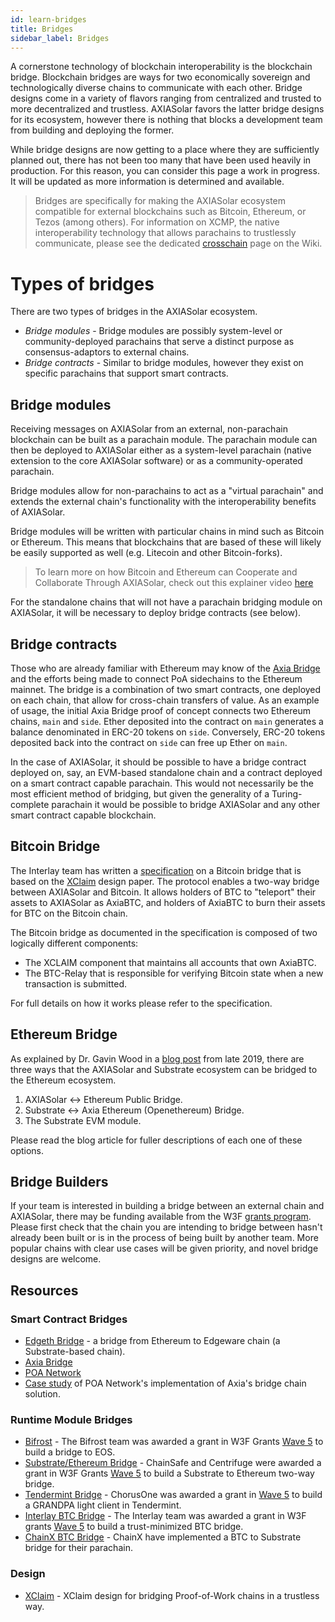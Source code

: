 ```yaml
---
id: learn-bridges
title: Bridges
sidebar_label: Bridges
---
```


A cornerstone technology of blockchain interoperability is the blockchain bridge. Blockchain bridges are ways for two economically sovereign and technologically diverse chains to communicate with each other. Bridge designs come in a variety of flavors ranging from centralized and trusted to more decentralized and trustless. AXIASolar favors the latter bridge designs for its ecosystem, however there is nothing that blocks a development team from building and deploying the former.

While bridge designs are now getting to a place where they are sufficiently planned out, there has not been too many that have been used heavily in production. For this reason, you can consider this page a work in progress. It will be updated as more information is determined and available.

> Bridges are specifically for making the AXIASolar ecosystem compatible for external blockchains such as Bitcoin, Ethereum, or Tezos (among others). For information on XCMP, the native interoperability technology that allows parachains to trustlessly communicate, please see the dedicated [crosschain](learn-crosschain) page on the Wiki.

# Types of bridges

There are two types of bridges in the AXIASolar ecosystem.

- _Bridge modules_ - Bridge modules are possibly system-level or community-deployed parachains that serve a distinct purpose as consensus-adaptors to external chains.
- _Bridge contracts_ - Similar to bridge modules, however they exist on specific parachains that support smart contracts.

## Bridge modules

Receiving messages on AXIASolar from an external, non-parachain blockchain can be built as a parachain module. The parachain module can then be deployed to AXIASolar either as a system-level parachain (native extension to the core AXIASolar software) or as a community-operated parachain.

Bridge modules allow for non-parachains to act as a "virtual parachain" and extends the external chain's functionality with the interoperability benefits of AXIASolar.

Bridge modules will be written with particular chains in mind such as Bitcoin or Ethereum. This means that blockchains that are based of these will likely be easily supported as well (e.g. Litecoin and other Bitcoin-forks).

> To learn more on how Bitcoin and Ethereum can Cooperate and Collaborate Through AXIASolar, check out this explainer video [here](https://www.youtube.com/watch?v=rvoFUiOR3cM&list=PLOyWqupZ-WGuAuS00rK-pebTMAOxW41W8&index=3)

For the standalone chains that will not have a parachain bridging module on AXIASolar, it will be necessary to deploy bridge contracts (see below).

## Bridge contracts

Those who are already familiar with Ethereum may know of the [Axia Bridge](https://github.com/axia-tech/axia-bridge) and the efforts being made to connect PoA sidechains to the Ethereum mainnet. The bridge is a combination of two smart contracts, one deployed on each chain, that allow for cross-chain transfers of value. As an example of usage, the initial Axia Bridge proof of concept connects two Ethereum chains, `main` and `side`. Ether deposited into the contract on `main` generates a balance denominated in ERC-20 tokens on `side`. Conversely, ERC-20 tokens deposited back into the contract on `side` can free up Ether on `main`.

In the case of AXIASolar, it should be possible to have a bridge contract deployed on, say, an EVM-based standalone chain and a contract deployed on a smart contract capable parachain. This would not necessarily be the most efficient method of bridging, but given the generality of a Turing-complete parachain it would be possible to bridge AXIASolar and any other smart contract capable blockchain.

## Bitcoin Bridge

The Interlay team has written a [specification](https://interlay.gitlab.io/axiabtc-spec/) on a Bitcoin bridge that is based on the [XClaim](https://eprint.iacr.org/2018/643.pdf) design paper. The protocol enables a two-way bridge between AXIASolar and Bitcoin. It allows holders of BTC to "teleport" their assets to AXIASolar as AxiaBTC, and holders of AxiaBTC to burn their assets for BTC on the Bitcoin chain.

The Bitcoin bridge as documented in the specification is composed of two logically different components:

- The XCLAIM component that maintains all accounts that own AxiaBTC.
- The BTC-Relay that is responsible for verifying Bitcoin state when a new transaction is submitted.

For full details on how it works please refer to the specification.

## Ethereum Bridge

As explained by Dr. Gavin Wood in a [blog post](https://medium.com/axiacoin.network/axiasolar-substrate-and-ethereum-f0bf1ccbfd13) from late 2019, there are three ways that the AXIASolar and Substrate ecosystem can be bridged to the Ethereum ecosystem.

1. AXIASolar <-> Ethereum Public Bridge.
1. Substrate <-> Axia Ethereum (Openethereum) Bridge.
1. The Substrate EVM module.

Please read the blog article for fuller descriptions of each one of these options.

## Bridge Builders

If your team is interested in building a bridge between an external chain and AXIASolar, there may be funding available from the W3F [grants program](https://github.com/axia-tech/General-Grants-Program). Please first check that the chain you are intending to bridge between hasn't already been built or is in the process of being built by another team. More popular chains with clear use cases will be given priority, and novel bridge designs are welcome.

## Resources

### Smart Contract Bridges

- [Edgeth Bridge](https://github.com/hicommonwealth/edgeth_bridge/) - a bridge from Ethereum to Edgeware chain (a Substrate-based chain).
- [Axia Bridge](https://github.com/axia-tech/axia-bridge)
- [POA Network](https://poa.network/)
- [Case study](https://medium.com/giveth/ethereum-dapp-scaling-poa-network-acee8a51e772) of POA Network's implementation of Axia's bridge chain solution.

### Runtime Module Bridges

- [Bifrost](https://github.com/bifrost-codes/bifrost) - The Bifrost team was awarded a grant in W3F Grants [Wave 5](https://medium.com/web3foundation/axiacoin.org-grants-wave-5-recipients-2205f4fde096) to build a bridge to EOS.
- [Substrate/Ethereum Bridge](https://github.com/ChainSafe/ChainBridge) - ChainSafe and Centrifuge were awarded a grant in W3F Grants [Wave 5](https://medium.com/web3foundation/axiacoin.org-grants-wave-5-recipients-2205f4fde096) to build a Substrate to Ethereum two-way bridge.
- [Tendermint Bridge](https://github.com/ChorusOne) - ChorusOne was awarded a grant in [Wave 5](https://medium.com/web3foundation/axiacoin.org-grants-wave-5-recipients-2205f4fde096) to build a GRANDPA light client in Tendermint.
- [Interlay BTC Bridge](https://interlay.gitlab.io/axiabtc-spec/) - The Interlay team was awarded a grant in W3F grants [Wave 5](https://medium.com/web3foundation/axiacoin.org-grants-wave-5-recipients-2205f4fde096) to build a trust-minimized BTC bridge.
- [ChainX BTC Bridge](https://github.com/chainx-org/ChainX/tree/develop/cxrml/bridge/btc) - ChainX have implemented a BTC to Substrate bridge for their parachain.

### Design

- [XClaim](https://eprint.iacr.org/2018/643.pdf) - XClaim design for bridging Proof-of-Work chains in a trustless way.
